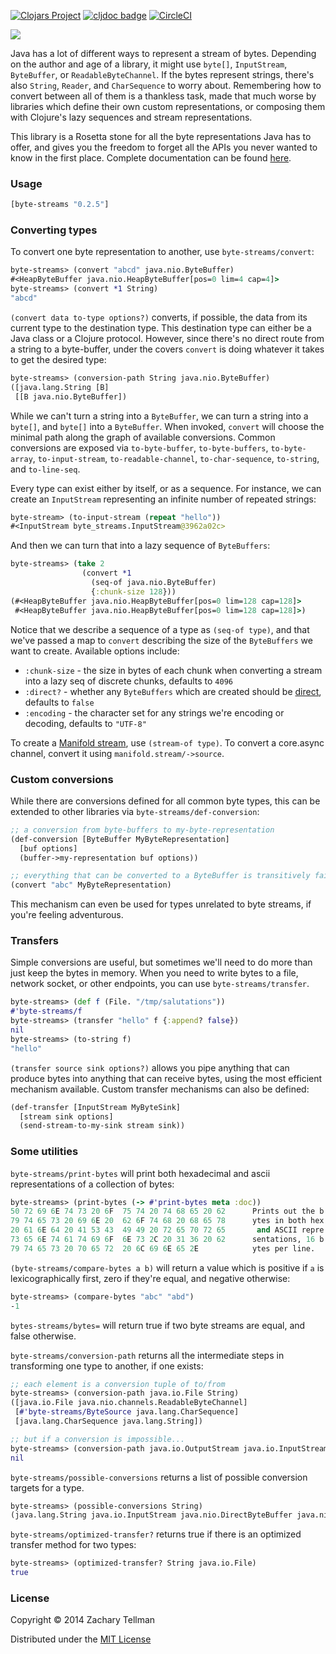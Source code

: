 [![Clojars Project](https://img.shields.io/clojars/v/org.clj-commons/byte-streams.svg)](https://clojars.org/org.clj-commons/byte-streams)
[![cljdoc badge](https://cljdoc.org/badge/byte-streams)](https://cljdoc.org/d/byte-streams)
[![CircleCI](https://circleci.com/gh/clj-commons/byte-streams.svg?style=svg)](https://circleci.com/gh/clj-commons/byte-streams)

![](docs/header.jpg)

Java has a lot of different ways to represent a stream of bytes.  Depending on the author and age of a library, it might use `byte[]`, `InputStream`, `ByteBuffer`, or `ReadableByteChannel`.  If the bytes represent strings, there's also `String`, `Reader`, and `CharSequence` to worry about.  Remembering how to convert between all of them is a thankless task, made that much worse by libraries which define their own custom representations, or composing them with Clojure's lazy sequences and stream representations.

This library is a Rosetta stone for all the byte representations Java has to offer, and gives you the freedom to forget all the APIs you never wanted to know in the first place.  Complete documentation can be found [here](http://aleph.io/codox/byte-streams/).

### Usage

```clojure
[byte-streams "0.2.5"]
```

### Converting types

To convert one byte representation to another, use `byte-streams/convert`:

```clojure
byte-streams> (convert "abcd" java.nio.ByteBuffer)
#<HeapByteBuffer java.nio.HeapByteBuffer[pos=0 lim=4 cap=4]>
byte-streams> (convert *1 String)
"abcd"
```

`(convert data to-type options?)` converts, if possible, the data from its current type to the destination type.  This destination type can either be a Java class or a Clojure protocol.  However, since there's no direct route from a string to a byte-buffer, under the covers `convert` is doing whatever it takes to get the desired type:

```clojure
byte-streams> (conversion-path String java.nio.ByteBuffer)
([java.lang.String [B]
 [[B java.nio.ByteBuffer])
```

While we can't turn a string into a `ByteBuffer`, we can turn a string into a `byte[]`, and `byte[]` into a `ByteBuffer`.  When invoked, `convert` will choose the minimal path along the graph of available conversions.  Common conversions are exposed via `to-byte-buffer`, `to-byte-buffers`, `to-byte-array`, `to-input-stream`, `to-readable-channel`, `to-char-sequence`, `to-string`, and `to-line-seq`.

Every type can exist either by itself, or as a sequence.  For instance, we can create an `InputStream` representing an infinite number of repeated strings:

```clojure
byte-stream> (to-input-stream (repeat "hello"))
#<InputStream byte_streams.InputStream@3962a02c>
```

And then we can turn that into a lazy sequence of `ByteBuffers`:

```clojure
byte-streams> (take 2
                (convert *1
                  (seq-of java.nio.ByteBuffer)
                  {:chunk-size 128}))
(#<HeapByteBuffer java.nio.HeapByteBuffer[pos=0 lim=128 cap=128]>
 #<HeapByteBuffer java.nio.HeapByteBuffer[pos=0 lim=128 cap=128]>)
```

Notice that we describe a sequence of a type as `(seq-of type)`, and that we've passed a map to `convert` describing the size of the `ByteBuffers` we want to create.  Available options include:

* `:chunk-size` - the size in bytes of each chunk when converting a stream into a lazy seq of discrete chunks, defaults to `4096`
* `:direct?` - whether any `ByteBuffers` which are created should be [direct](http://stackoverflow.com/a/5671880/228387), defaults to `false`
* `:encoding` - the character set for any strings we're encoding or decoding, defaults to `"UTF-8"`

To create a [Manifold stream](https://github.com/ztellman/manifold), use `(stream-of type)`.  To convert a core.async channel, convert it using `manifold.stream/->source`.

### Custom conversions

While there are conversions defined for all common byte types, this can be extended to other libraries via `byte-streams/def-conversion`:

```clojure
;; a conversion from byte-buffers to my-byte-representation
(def-conversion [ByteBuffer MyByteRepresentation]
  [buf options]
  (buffer->my-representation buf options))

;; everything that can be converted to a ByteBuffer is transitively fair game now
(convert "abc" MyByteRepresentation)
```

This mechanism can even be used for types unrelated to byte streams, if you're feeling adventurous.

### Transfers

Simple conversions are useful, but sometimes we'll need to do more than just keep the bytes in memory.  When you need to write bytes to a file, network socket, or other endpoints, you can use `byte-streams/transfer`.

```clojure
byte-streams> (def f (File. "/tmp/salutations"))
#'byte-streams/f
byte-streams> (transfer "hello" f {:append? false})
nil
byte-streams> (to-string f)
"hello"
```

`(transfer source sink options?)` allows you pipe anything that can produce bytes into anything that can receive bytes, using the most efficient mechanism available.  Custom transfer mechanisms can also be defined:

```clojure
(def-transfer [InputStream MyByteSink]
  [stream sink options]
  (send-stream-to-my-sink stream sink))
```

### Some utilities

`byte-streams/print-bytes` will print both hexadecimal and ascii representations of a collection of bytes:

```clojure
byte-streams> (print-bytes (-> #'print-bytes meta :doc))
50 72 69 6E 74 73 20 6F  75 74 20 74 68 65 20 62      Prints out the b
79 74 65 73 20 69 6E 20  62 6F 74 68 20 68 65 78      ytes in both hex
20 61 6E 64 20 41 53 43  49 49 20 72 65 70 72 65       and ASCII repre
73 65 6E 74 61 74 69 6F  6E 73 2C 20 31 36 20 62      sentations, 16 b
79 74 65 73 20 70 65 72  20 6C 69 6E 65 2E            ytes per line.
```

`(byte-streams/compare-bytes a b)` will return a value which is positive if `a` is lexicographically first, zero if they're equal, and negative otherwise:

```clojure
byte-streams> (compare-bytes "abc" "abd")
-1
```

`bytes-streams/bytes=` will return true if two byte streams are equal, and false otherwise.

`byte-streams/conversion-path` returns all the intermediate steps in transforming one type to another, if one exists:

```clojure
;; each element is a conversion tuple of to/from
byte-streams> (conversion-path java.io.File String)
([java.io.File java.nio.channels.ReadableByteChannel]
 [#'byte-streams/ByteSource java.lang.CharSequence]
 [java.lang.CharSequence java.lang.String])

;; but if a conversion is impossible...
byte-streams> (conversion-path java.io.OutputStream java.io.InputStream)
nil
```

`byte-streams/possible-conversions` returns a list of possible conversion targets for a type.

```clojure
byte-streams> (possible-conversions String)
(java.lang.String java.io.InputStream java.nio.DirectByteBuffer java.nio.ByteBuffer (seq-of java.nio.ByteBuffer) java.io.Reader java.nio.channels.ReadableByteChannel [B java.lang.CharSequence)
```

`byte-streams/optimized-transfer?` returns true if there is an optimized transfer method for two types:

```clojure
byte-streams> (optimized-transfer? String java.io.File)
true
```

### License

Copyright © 2014 Zachary Tellman

Distributed under the [MIT License](http://opensource.org/licenses/MIT)
